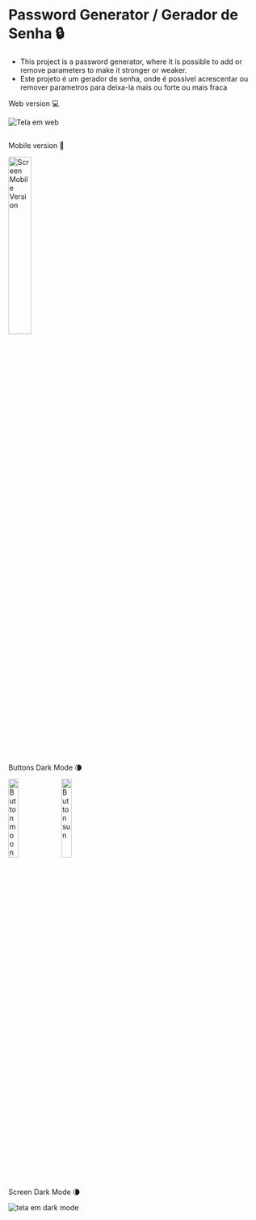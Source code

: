 # Password Generator / Gerador de Senha 🔒
- This project is a password generator, where it is possible to add or remove parameters to make it stronger or weaker.
- Este projeto é um gerador de senha, onde é possivel acrescentar ou remover parametros para deixa-la mais ou forte ou mais fraca

Web version 💻 

![Tela em web](https://github.com/kervines/password-generator/assets/57775586/434a431f-8ab8-43d3-b506-b4fcc75dcbfa)
##

Mobile version 📱

<img src='https://github.com/kervines/password-generator/assets/57775586/ed21dcc2-7d16-4c0e-a813-4e0bef71cf6a' width=30% alt='Screen Mobile Version'>

##

Buttons Dark Mode 🌘

<img src='https://github.com/kervines/password-generator/assets/57775586/e3913942-d2a9-4464-a17f-de79b69e20dc' height=20% alt='Button moon'>
<img src='https://github.com/kervines/password-generator/assets/57775586/120bc669-6e46-40c4-87b8-baa813002424' height=20% alt='Button sun'>

##

Screen Dark Mode 🌘

![tela em dark mode](https://github.com/kervines/password-generator/assets/57775586/5e14ca1b-f3c7-4766-adba-612abf2132e2)

